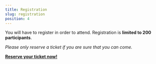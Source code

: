 ```yaml
---
title: Registration
slug: registration
position: 4
---
```


You will have to register in order to attend.
Registration is __limited to 200 participants__.

_Please only reserve a ticket if you are sure that you can come._

<a href="#" onclick="return amiandoTicketShopPopup('https://www.amiando.com/MYAXOGB?panelId=1134694&useDefaults=false', 650, 450);">
  <strong>
    Reserve your ticket now!
  </strong>
</a>